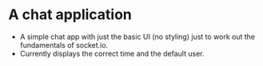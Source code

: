 # A chat application
 

- A simple chat app with just the basic UI (no styling) just to work out the fundamentals of socket.io.</li>
- Currently displays the correct time and the default user.</li>


